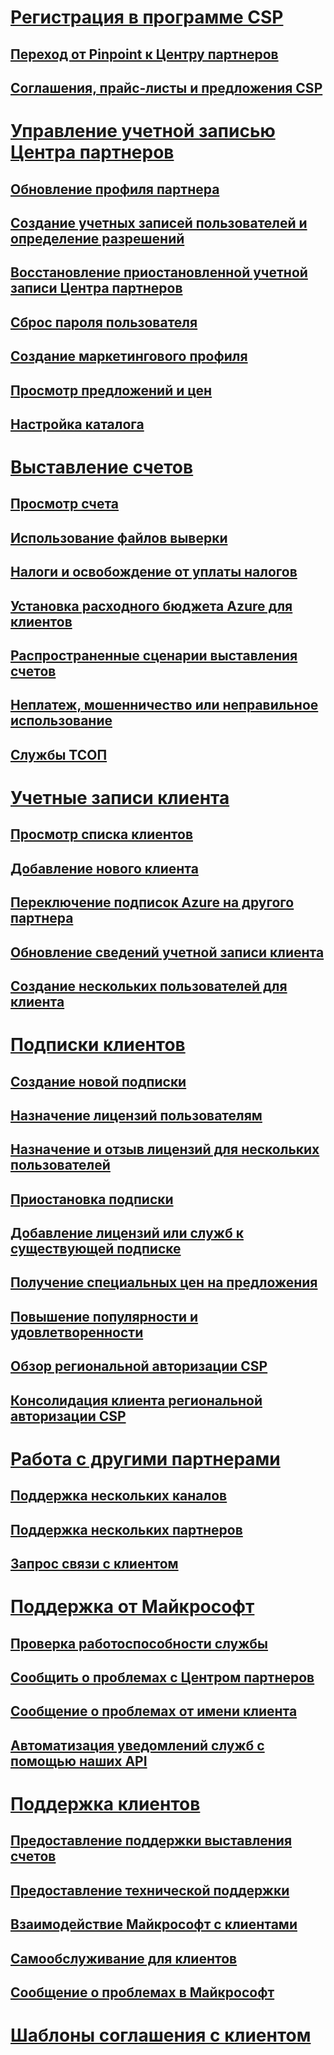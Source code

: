 
# [Регистрация в программе CSP](enrolling-in-the-csp-program.md)
## [Переход от Pinpoint к Центру партнеров](importing-pinpoint-profiles-into-partner-center.md)
## [Соглашения, прайс-листы и предложения CSP](csp-documents-and-learning-resources.md)
# [Управление учетной записью Центра партнеров](partner-center-account-setup.md)
## [Обновление профиля партнера](update-your-partner-profile.md)
## [Создание учетных записей пользователей и определение разрешений](create-user-accounts-and-set-permissions.md)
## [Восстановление приостановленной учетной записи Центра партнеров](suspended-partner-center-account.md)
## [Сброс пароля пользователя](reset-a-user-password.md)
## [Создание маркетингового профиля](create-a-marketing-profile.md)
## [Просмотр предложений и цен](see-offers-and-pricing.md)
## [Настройка каталога](customize-the-catalog.md)
# [Выставление счетов](billing.md)
## [Просмотр счета](read-your-bill.md)
## [Использование файлов выверки](use-the-reconciliation-files.md)
## [Налоги и освобождение от уплаты налогов](tax-and-tax-exemptions.md)
## [Установка расходного бюджета Azure для клиентов](set-an-azure-spending-budget-for-your-customers.md)
## [Распространенные сценарии выставления счетов](common-billing-scenarios.md)
## [Неплатеж, мошенничество или неправильное использование](non-payment--fraud--or-misuse.md)
## [Службы ТСОП](o365-e5-in-csp-advisory.md)
# [Учетные записи клиента](customer-accounts.md)
## [Просмотр списка клиентов](see-your-customer-list.md)
## [Добавление нового клиента](add-a-new-customer.md)
## [Переключение подписок Azure на другого партнера](switch-azure-subscriptions-to-a-different-partner.md)
## [Обновление сведений учетной записи клиента](update-customer-account-info.md)
## [Создание нескольких пользователей для клиента](adding-multiple-users-to-a-customer-account.md)
# [Подписки клиентов](customer-subscriptions.md)
## [Создание новой подписки](create-a-new-subscription.md)
## [Назначение лицензий пользователям](assign-licenses-to-users.md)
## [Назначение и отзыв лицензий для нескольких пользователей](bulk-license-provisioning-for-multiple-users.md)
## [Приостановка подписки](suspend-a-subscription.md)
## [Добавление лицензий или служб к существующей подписке](add-licenses-or-services-to-an-existing-subscription.md)
## [Получение специальных цен на предложения](get-special-pricing-for-offers.md)
## [Повышение популярности и удовлетворенности](increasing-adoption-and-satisfaction.md)
## [Обзор региональной авторизации CSP](regional-authorization-overview.md)
## [Консолидация клиента региональной авторизации CSP](csp-regional-authorization-tenant-consolidation.md)
# [Работа с другими партнерами](work-with-other-partners.md)
## [Поддержка нескольких каналов](multichannel.md)
## [Поддержка нескольких партнеров](multipartner.md)
## [Запрос связи с клиентом](request-a-relationship-with-a-customer.md)
# [Поддержка от Майкрософт](support-from-microsoft--.md)
## [Проверка работоспособности службы](check-service-health.md)
## [Сообщить о проблемах с Центром партнеров](report-problems-with-partner-center.md)
## [Сообщение о проблемах от имени клиента](report-problems-on-behalf-of-a-customer.md)
## [Автоматизация уведомлений служб с помощью наших API](get-automated-service-notifications-with-our-apis.md)
# [Поддержка клиентов](customer-support.md)
## [Предоставление поддержки выставления счетов](provide-billing-support.md)
## [Предоставление технической поддержки](provide-technical-support.md)
## [Взаимодействие Майкрософт с клиентами](customer-communication-from-microsoft.md)
## [Самообслуживание для клиентов](customer-self-support.md)
## [Сообщение о проблемах в Майкрософт](escalate-problems-to-microsoft.md)
# [Шаблоны соглашения с клиентом](agreements.md)


<!--HONumber=Nov16_HO4-->


